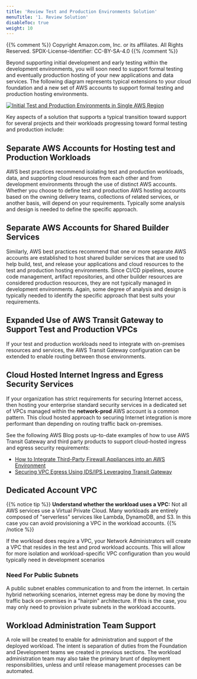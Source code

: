 ```yaml
---
title: 'Review Test and Production Environments Solution'
menuTitle: '1. Review Solution'
disableToc: true
weight: 10
---
```


{{% comment %}}
Copyright Amazon.com, Inc. or its affiliates. All Rights Reserved.
SPDX-License-Identifier: CC-BY-SA-4.0
{{% /comment %}}

Beyond supporting initial development and early testing within the development environments, you will soon need to support formal testing and eventually production hosting of your new applications and data services.  The following diagram represents typical extensions to your cloud foundation and a new set of AWS accounts to support formal testing and production hosting environments.

[![Initial Test and Production Environments in Single AWS Region](/images/04-test-prod/initial-foundation-test-prod-single-region.jpg)](/images/04-test-prod/initial-foundation-test-prod-single-region.jpg)

Key aspects of a solution that supports a typical transition toward support for several projects and their workloads progressing toward formal testing and production include:

## Separate AWS Accounts for Hosting test and Production Workloads

AWS best practices recommend isolating test and production workloads, data, and supporting cloud resources from each other and from development environments through the use of distinct AWS accounts.  Whether you choose to define test and production AWS hosting accounts based on the owning delivery teams, collections of related services, or another basis, will depend on your requirements.  Typically some analysis and design is needed to define the specific approach.

## Separate AWS Accounts for Shared Builder Services

Similarly, AWS best practices recommend that one or more separate AWS accounts are established to host shared builder services that are used to help build, test, and release your applications and cloud resources to the test and production hosting environments. Since CI/CD pipelines, source code management, artifact repositories, and other builder resources are considered production resources, they are not typically managed in development environments. Again, some degree of analysis and design is typically needed to identify the specific approach that best suits your requirements.

## Expanded Use of AWS Transit Gateway to Support Test and Production VPCs

If your test and production workloads need to integrate with on-premises resources and services, the AWS Transit Gateway configuration can be extended to enable routing between those environments.

## Cloud Hosted Internet Ingress and Egress Security Services
If your organization has strict requirements for securing Internet access, then hosting your enterprise standard security services in a dedicated set of VPCs managed within the **network-prod** AWS account is a common pattern.  This cloud hosted approach to securing Internet integration is more performant than depending on routing traffic back on-premises.

See the following AWS Blog posts up-to-date examples of how to use AWS Transit Gateway and third party products to support cloud-hosted ingress and egress security requirements:

* [How to Integrate Third-Party Firewall Appliances into an AWS Environment](https://aws.amazon.com/blogs/networking-and-content-delivery/how-to-integrate-third-party-firewall-appliances-into-an-aws-environment/)
* [Securing VPC Egress Using IDS/IPS Leveraging Transit Gateway](https://aws.amazon.com/blogs/networking-and-content-delivery/securing-egress-using-ids-ips-leveraging-transit-gateway/)

## Dedicated Account VPC
{{% notice tip %}}
**Understand whether the workload uses a VPC:** Not all AWS services use a Virtual Private Cloud.  Many workloads are entirely composed of "serverless" services like Lambda, DynamoDB, and S3.  In this case you can avoid provisioning a VPC in the workload accounts.
{{% /notice %}}

If the workload does require a VPC, your Network Administrators will create a VPC that resides in the test and prod workload accounts.  This will allow for more isolation and workload-specific VPC configuration than you would typically need in development scenarios

### Need For Public Subnets
A public subnet enables communication to and from the internet.  In certain hybrid networking scenarios, internet egress may be done by moving the traffic back on-premises in a "hairpin" architecture.  If this is the case, you may only need to provision private subnets in the workload accounts.

## Workload Administration Team Support
A role will be created to enable for administration and support of the deployed workload.  The intent is separation of duties from the Foundation and Development teams we created in previous sections.  The workload administration team may also take the primary brunt of deployment responsibilities, unless and until release management processes can be automated.
